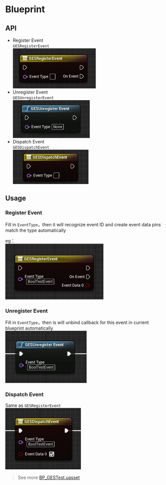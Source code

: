 # Blueprint
## API
* Register Event  
`GESRegisterEvent`  
![RegisterEvent](../Images/BP_GESRegister.png "GES Register Event")
* Unregister Event  
`GESUnregisterEvent`  
![UnregisterEvent](../Images/BP_GESUnregister.png "GES Unregister Event")
* Dispatch Event  
`GESDispatchEvent`  
![DispatchEvent](../Images/BP_GESDispatch.png "GES Dispatch Event")
## Usage
### Register Event
Fill in `EventType`，then it will recognize event ID and create event data pins match the type automatically  

eg：  
![RegisterEvent](../Images/BP_GESRegister1.png "GES Register Event")
### Unregister Event
Fill in `EventType`，then is will unbind callback for this event in current blueprint automatically  
![UnregisterEvent](../Images/BP_GESUnregister1.png "GES Unregister Event")
### Dispatch Event
Same as `GESRegisterEvent`  
![DispatchEvent](../Images/BP_GESDispatch1.png "GES Dispatch Event")  

> See more [BP_GESTest.uasset](../../GESProj/Content/Blueprints/BP_GESTest.uasset)